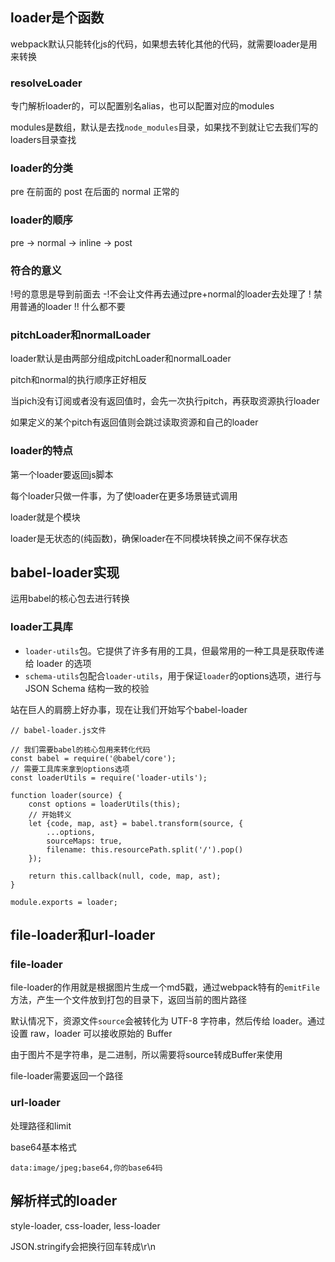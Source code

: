 ## loader是个函数
webpack默认只能转化js的代码，如果想去转化其他的代码，就需要loader是用来转换

### resolveLoader
专门解析loader的，可以配置别名alias，也可以配置对应的modules

modules是数组，默认是去找`node_modules`目录，如果找不到就让它去我们写的loaders目录查找

### loader的分类
pre 在前面的
post 在后面的
normal 正常的

### loader的顺序
pre -> normal -> inline -> post

### 符合的意义
!号的意思是导到前面去
-!不会让文件再去通过pre+normal的loader去处理了
! 禁用普通的loader
!! 什么都不要

### pitchLoader和normalLoader
loader默认是由两部分组成pitchLoader和normalLoader

pitch和normal的执行顺序正好相反

当pich没有订阅或者没有返回值时，会先一次执行pitch，再获取资源执行loader

如果定义的某个pitch有返回值则会跳过读取资源和自己的loader

### loader的特点
第一个loader要返回js脚本

每个loader只做一件事，为了使loader在更多场景链式调用

loader就是个模块

loader是无状态的(纯函数)，确保loader在不同模块转换之间不保存状态

## babel-loader实现
运用babel的核心包去进行转换

### loader工具库
- `loader-utils`包。它提供了许多有用的工具，但最常用的一种工具是获取传递给 loader 的选项
- `schema-utils`包配合`loader-utils`，用于保证`loader`的options选项，进行与 JSON Schema 结构一致的校验

站在巨人的肩膀上好办事，现在让我们开始写个babel-loader
```
// babel-loader.js文件

// 我们需要babel的核心包用来转化代码
const babel = require('@babel/core');
// 需要工具库来拿到options选项
const loaderUtils = require('loader-utils');

function loader(source) {
    const options = loaderUtils(this);
    // 开始转义
    let {code, map, ast} = babel.transform(source, {
        ...options,
        sourceMaps: true,
        filename: this.resourcePath.split('/').pop()
    });

    return this.callback(null, code, map, ast);
}

module.exports = loader;
```

## file-loader和url-loader
### file-loader
file-loader的作用就是根据图片生成一个md5戳，通过webpack特有的`emitFile`方法，产生一个文件放到打包的目录下，返回当前的图片路径

默认情况下，资源文件`source`会被转化为 UTF-8 字符串，然后传给 loader。通过设置 raw，loader 可以接收原始的 Buffer

由于图片不是字符串，是二进制，所以需要将source转成Buffer来使用

file-loader需要返回一个路径

### url-loader
处理路径和limit

base64基本格式

`data:image/jpeg;base64,你的base64码`

## 解析样式的loader
style-loader, css-loader, less-loader

JSON.stringify会把换行回车转成\r\n
